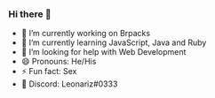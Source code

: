 ### Hi there 👋

- 🔭 I’m currently working on Brpacks
- 🌱 I’m currently learning JavaScript, Java and Ruby
- 🤔 I’m looking for help with Web Development
- 😄 Pronouns: He/His
- ⚡ Fun fact: Sex
- 🥵 Discord: Leonariz#0333

